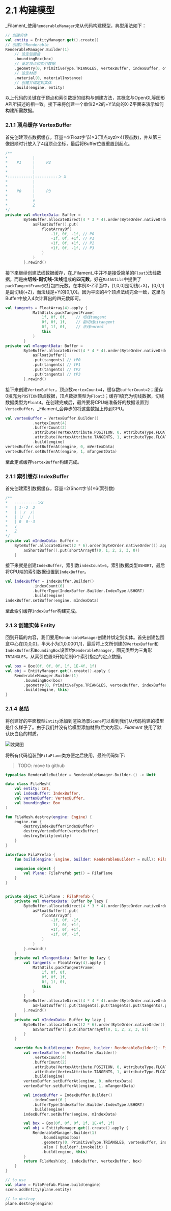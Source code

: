 # 2.1 构建模型

_Filament_使用`RenderableManager`来从代码构建模型，典型用法如下：

```kotlin
// 创建实体
val entity = EntityManager.get().create()
// 创建1个Renderable
RenderableManager.Builder(1)
    // 设定包围盒
    .boundingBox(box)
    // 设定顶点和索引数据
    .geometry(0, PrimitiveType.TRIANGLES, vertexBuffer, indexBuffer, offset, size)
    // 设定材质
    .material(0, materialInstance)
    // 创建并绑定到实体
    .build(engine, entity)
```

以上代码的关键在于顶点和索引数据的结构与创建方法，其概念与OpenGL等图形API所描述的相一致。接下来将创建一个单位2×2的+Y法向的X-Z平面来演示如何构建所需数据。

### 2.1.1 顶点缓存 VertexBuffer

首先创建顶点数据缓存，容量=4\(Float字节\)×3\(顶点xyz\)×4\(顶点数\)，并从第三像限顺时针放入了4组顶点坐标，最后将Buffer位置重置到起点。

```kotlin
/**
*           |
*    P1     |     P2
*           |
*           |   
*-----------|----------＞ X
*           |
*           |
*    P0     |     P3
*           |
*           ∨
*           Z
*/
private val mVertexData: Buffer =
        ByteBuffer.allocateDirect(4 * 3 * 4).order(ByteOrder.nativeOrder()).apply {
            asFloatBuffer().put(
                floatArrayOf(
                    -1f, 0f, -1f, // P0
                    -1f, 0f, +1f, // P1
                    +1f, 0f, +1f, // P2
                    +1f, 0f, -1f, // P3
                )
            )
        }.rewind()
```

接下来继续创建法线数据缓存，在_Filament_中并不是接受简单的`Float3`法线数据，而是由**切线-副切线-法线**组成的**四元数**。好在`MathUtils`中提供了`packTangentFrame`来打包四元数。在本例X-Z平面中，\[1,0,0\]是切线\(+X\)，\[0,0,1\]是副切线\(+Z\)，而法线是+Y的\[0,1,0\]。因为平面的4个顶点法线完全一致，这里向Buffer中放入4次计算出的四元数即可。

```kotlin
val tangents = FloatArray(4).apply {
            MathUtils.packTangentFrame(
                1f, 0f, 0f,    // 切线tangent
                0f, 0f, 1f,    // 副切线bitangent
                0f, 1f, 0f,    // 法线normal
                this
            )
        }
private val mTangentData: Buffer = 
        ByteBuffer.allocateDirect(4 * 4 * 4).order(ByteOrder.nativeOrder()).apply {
            asFloatBuffer()
            .put(tangents) // tP0
            .put(tangents) // tP1
            .put(tangents) // tP2
            .put(tangents) // tP3
        }.rewind()
```

接下来创建`VertexBuffer`，顶点数`vertexCount=4`，缓存数`bufferCount=2`；缓存0填充为`POSTION`顶点数据，顶点数据类型为`Float3`；缓存1填充为切线数据，切线数据类型为`Float4`。在创建完成后，最终要将CPU端准备好的数据设置到`VertexBuffer`，_Filament_会异步的将这些数据上传到GPU。

```kotlin
val vertexBuffer = VertexBuffer.Builder()
            .vertexCount(4)
            .bufferCount(2)
            .attribute(VertexAttribute.POSITION, 0, AttributeType.FLOAT3)
            .attribute(VertexAttribute.TANGENTS, 1, AttributeType.FLOAT4)
            .build(engine)
vertexBuffer.setBufferAt(engine, 0, mVertexData)
vertexBuffer.setBufferAt(engine, 1, mTangentData)
```

至此定点缓存`VertexBuffer`构建完成。

### 2.1.1 索引缓存 IndexBuffer

首先创建索引数据缓存，容量=2\(Short字节\)×6\(索引数\)

```kotlin
/**
*   ----------＞X
*   | 1--2  2
*   | | /  /|
*   | |/  / |
*   | 0  0--3
*   ∨
*   Z
*/
private val mIndexData: Buffer =
    ByteBuffer.allocateDirect(2 * 6).order(ByteOrder.nativeOrder()).apply {
        asShortBuffer().put(shortArrayOf(0, 1, 2, 2, 3, 0))
    }
```

接下来就是创建`IndexBuffer`，索引数`indexCount=6`，索引数据类型`USHORT`，最后将CPU端的索引数据设置到`IndexBuffer`。

```kotlin
val indexBuffer = IndexBuffer.Builder()
            .indexCount(6)
            .bufferType(IndexBuffer.Builder.IndexType.USHORT)
            .build(engine)
indexBuffer.setBuffer(engine, mIndexData)
```

至此索引缓存`IndexBuffer`构建完成。

### 2.1.3 创建实体 Entity

回到开篇的内容，我们要用`RenderableManager`创建并绑定到实体。首先创建包围盒中心在\[0,0,0\]，半大小为\[1,0.0001,1\]，最后将上文所创建的`VertexBuffer`和`IndexBuffer`和`BoundingBox`设置给`RenderableManager`，图元类型为三角形`TRIANGLES`，从索引位置0开始绘制6个索引指定的定点数据。

```kotlin
val box = Box(0f, 0f, 0f, 1f, 1E-4f, 1f)
val obj = EntityManager.get().create().apply {
    RenderableManager.Builder(1)
        .boundingBox(box)
        .geometry(0, PrimitiveType.TRIANGLES, vertexBuffer, indexBuffer, 0, 6)
        .build(engine, this)
}
```

### 2.1.4 总结

将创建好的平面模型`Entity`添加到渲染场景`Scene`可以看到我们从代码构建的模型是什么样子了。由于我们并没有给模型添加材质\(后文内容\)，_Filament_ 使用了默认灰白色的材质。

![&#x6548;&#x679C;&#x56FE;](../.gitbook/assets/2021-03-19_00-02.png)

将所有代码组装到`FilaPlane`类方便之后使用，最终代码如下:

> TODO: move to github

```kotlin
typealias RenderableBuilder = RenderableManager.Builder.() -> Unit

data class FilaMesh(
    val entity: Int,
    val indexBuffer: IndexBuffer,
    val vertexBuffer: VertexBuffer,
    val boundingBox: Box
)

fun FilaMesh.destroy(engine: Engine) {
    engine.run {
        destroyIndexBuffer(indexBuffer)
        destroyVertexBuffer(vertexBuffer)
        destroyEntity(entity)
    }
}

interface FilaPrefab {
    fun build(engine: Engine, builder: RenderableBuilder? = null): FilaMesh

    companion object {
        val Plane: FilaPrefab get() = FilaPlane
    }
}


private object FilaPlane : FilaPrefab {
    private val mVertexData: Buffer by lazy {
        ByteBuffer.allocateDirect(4 * 3 * 4).order(ByteOrder.nativeOrder()).apply {
            asFloatBuffer().put(
                floatArrayOf(
                    -1f, 0f, -1f,
                    -1f, 0f, +1f,
                    +1f, 0f, +1f,
                    +1f, 0f, -1f,
                )
            )
        }.rewind()
    }
    private val mTangentData: Buffer by lazy {
        val tangents = FloatArray(4).apply {
            MathUtils.packTangentFrame(
                1f, 0f, 0f,
                0f, 0f, 1f,
                0f, 1f, 0f,
                this
            )
        }
        ByteBuffer.allocateDirect(4 * 4 * 4).order(ByteOrder.nativeOrder()).apply {
            asFloatBuffer().put(tangents).put(tangents).put(tangents).put(tangents)
        }.rewind()
    }
    private val mIndexData: Buffer by lazy {
        ByteBuffer.allocateDirect(2 * 6).order(ByteOrder.nativeOrder()).apply {
            asShortBuffer().put(shortArrayOf(0, 1, 2, 2, 3, 0))
        }
    }

    override fun build(engine: Engine, builder: RenderableBuilder?): FilaMesh {
        val vertexBuffer = VertexBuffer.Builder()
            .vertexCount(4)
            .bufferCount(2)
            .attribute(VertexAttribute.POSITION, 0, AttributeType.FLOAT3)
            .attribute(VertexAttribute.TANGENTS, 1, AttributeType.FLOAT4)
            .build(engine)
        vertexBuffer.setBufferAt(engine, 0, mVertexData)
        vertexBuffer.setBufferAt(engine, 1, mTangentData)

        val indexBuffer = IndexBuffer.Builder()
            .indexCount(6 )
            .bufferType(IndexBuffer.Builder.IndexType.USHORT)
            .build(engine)
        indexBuffer.setBuffer(engine, mIndexData)

        val box = Box(0f, 0f, 0f, 1f, 1E-4f, 1f)
        val obj = EntityManager.get().create().apply {
            RenderableManager.Builder(1)
                .boundingBox(box)
                .geometry(0, PrimitiveType.TRIANGLES, vertexBuffer, indexBuffer, 0, 6)
                .also { builder?.invoke(it) }
                .build(engine, this)
        }
        return FilaMesh(obj, indexBuffer, vertexBuffer, box)
    }
}
```

```kotlin
// to use
val plane = FilaPrefab.Plane.build(engine)
scene.addEntity(plane.entity)

// to destroy
plane.destroy(engine)
```

